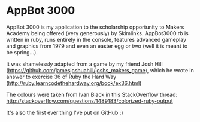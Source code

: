 AppBot 3000
==========

AppBot 3000 is my application to the scholarship opportunity to Makers Academy being offered (very generously) by Skimlinks. AppBot3000.rb is written in ruby, runs entirely in the console, features advanced gameplay and graphics from 1979 and even an easter egg or two (well it is meant to be spring...).

It was shamelessly adapted from a game by my friend Josh Hill (https://github.com/jamesjoshuahill/joshs_makers_game), which he wrote in answer to exercise 36 of Ruby the Hard Way (http://ruby.learncodethehardway.org/book/ex36.html)

The colours were taken from Ivan Black in this StackOverflow thread: http://stackoverflow.com/questions/1489183/colorized-ruby-output

It's also the first ever thing I've put on GitHub :)

